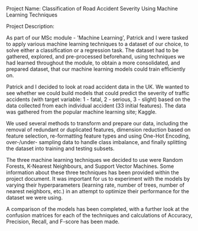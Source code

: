 Project Name: Classification of Road Accident Severity Using Machine Learning Techniques

Project Description:

As part of our MSc module - 'Machine Learning', Patrick and I were tasked to apply various machine learning techniques to a dataset of our choice, to solve either a classification or a regression task. The dataset had to be gathered, explored, and pre-processed beforehand, using techniques we had learned throughout the module, to obtain a more consolidated, and prepared dataset, that our machine learning models could train efficiently on.

Patrick and I decided to look at road accident data in the UK. We wanted to see whether we could build models that could predict the severity of traffic accidents (with target variable: 1 - fatal, 2 - serious, 3 - slight) based on the data collected from each individual accident (33 initial features). The data was gathered from the popular machine learning site; Kaggle.

We used several methods to transform and prepare our data, including the removal of redundant or duplicated features, dimension reduction based on feature selection, re-formatting feature types and using One-Hot Encoding, over-/under- sampling data to handle class imbalance, and finally splitting the dataset into training and testing subsets.

The three machine learning techniques we decided to use were Random Forests, K-Nearest Neighbours, and Support Vector Machines. Some information about these three techniques has been provided within the project document. It was important for us to experiment with the models by varying their hyperparameters (learning rate, number of trees, number of nearest neighbors, etc.) in an attempt to optimize their performance for the dataset we were using.

A comparison of the models has been completed, with a further look at the confusion matrices for each of the techniques and calculations of Accuracy, Precision, Recall, and F-score has been made. 
